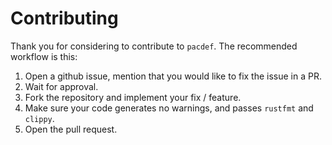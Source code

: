 # Contributing

Thank you for considering to contribute to `pacdef`. The recommended workflow is this:

1. Open a github issue, mention that you would like to fix the issue in a PR.
2. Wait for approval.
3. Fork the repository and implement your fix / feature.
4. Make sure your code generates no warnings, and passes `rustfmt` and `clippy`.
5. Open the pull request.

